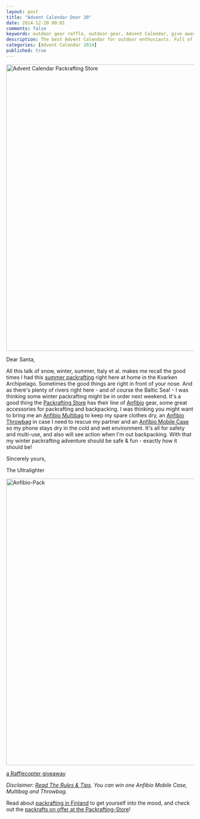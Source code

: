 ```yaml
---
layout: post
title: "Advent Calendar Door 20"
date: 2014-12-20 00:01
comments: false
keywords: outdoor gear raffle, outdoor gear, Advent Calendar, give away
description: The best Advent Calendar for outdoor enthusiasts. Full of great prizes which will enhance your adventures and make them more ultralight & fun!
categories: [Advent Calendar 2014]
published: true
---
```


<a href="http://hikinginfinland.com/2014/12/advent-calendar-door-20.html" title="Advent Calendar Packrafting Store by Hendrik Morkel, on Flickr"><img src="https://farm8.staticflickr.com/7361/11179454063_38300ddb8c_b.jpg" width="1024" height="768" alt="Advent Calendar Packrafting Store"></a>

<!-- more -->

Dear Santa,

All this talk of snow, winter, summer, Italy et al. makes me recall the good times I had this [summer packrafting](http://hikinginfinland.com/2014/07/pack-sail-rafting-in-the-kvarken-archipelago.html) right here at home in the Kvarken Archipelago. Sometimes the good things are right in front of your nose. And as there's plenty of rivers right here - and of course the Baltic Sea! - I was thinking some winter packrafting might be in order next weekend. It's a good thing the [Packrafting Store](http://www.packrafting-store.eu/) has their line of [Anfibio](http://www.packrafting-store.de/advanced_search_result.php?keywords=Anfibio+made&x=-442&y=-246) gear, some great accessories for packrafting and backpacking. I was thinking you might want to bring me an [Anfibio Multibag](http://www.packrafting-store.de/Christmas-Sale/Anfibio-Multibag-40l::549.html) to keep my spare clothes dry, an [Anfibio Throwbag](http://www.packrafting-store.de/Safety/Anfibio-Throwbag::415.html) in case I need to rescue my partner and an [Anfibio Mobile Case](http://www.packrafting-store.de/Raftpacks/Anfibio-Mobile-case::550.html) so my phone stays dry in the cold and wet environment. It's all for safety and multi-use, and also will see action when I'm out backpacking. With that my winter packrafting adventure should be safe & fun - exactly how it should be!

Sincerely yours,


The Ultralighter

<a href="https://www.flickr.com/photos/hendrikmorkel/16029999922" title="Anfibio-Pack by Hendrik Morkel, on Flickr"><img src="https://farm8.staticflickr.com/7503/16029999922_f08e2f6086_b.jpg" width="1024" height="768" alt="Anfibio-Pack"></a>

<a class="rcptr" href="http://www.rafflecopter.com/rafl/display/2eafd89551/" rel="nofollow" data-raflid="2eafd89551" data-theme="classic" data-template="" id="rcwidget_5f62bf5z">a Rafflecopter giveaway</a>
<script src="//widget-prime.rafflecopter.com/launch.js"></script>

*Disclaimer: [Read The Rules & Tips](http://hikinginfinland.com/2014/11/advent-calendar-2014-the-rules.html). You can win one Anfibio Mobile Case, Multibag and Throwbag.*

Read about [packrafting in Finland](http://hikinginfinland.com/2010/08/packrafting-in-finland-first-strokes.html) to get yourself into the mood, and check out the [packrafts on offer at the Packrafting-Store](http://www.packrafting-store.de/Packrafts:::43.html)!